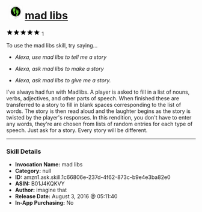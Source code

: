 # &nbsp;<img src="skill_icon" alt="mad libs icon" width="36"> [mad libs](http://alexa.amazon.com/#skills/amzn1.ask.skill.1c66806e-237d-4f62-873c-b9e4e3ba82e0)
![5 stars](../../images/ic_star_black_18dp_1x.png)![5 stars](../../images/ic_star_black_18dp_1x.png)![5 stars](../../images/ic_star_black_18dp_1x.png)![5 stars](../../images/ic_star_black_18dp_1x.png)![5 stars](../../images/ic_star_black_18dp_1x.png) 1

To use the mad libs skill, try saying...

* *Alexa, use mad libs to tell me a story*

* *Alexa, ask mad libs to make a story*

* *Alexa, ask mad libs to give me a story.*

I've always had fun with Madlibs.  A player is asked to fill in a list of nouns, verbs, adjectives, and other parts of speech.  When finished these are transferred to a story to fill in blank spaces corresponding to the list of words.  The story is then read aloud and the laughter begins as the story is twisted by the player's responses.  In this rendition, you don't have to enter any words, they're are chosen from lists of random entries for each type of speech.  Just ask for a story.  Every story will be different.

***

### Skill Details

* **Invocation Name:** mad libs
* **Category:** null
* **ID:** amzn1.ask.skill.1c66806e-237d-4f62-873c-b9e4e3ba82e0
* **ASIN:** B01J4KQKVY
* **Author:** imagine that
* **Release Date:** August 3, 2016 @ 05:11:40
* **In-App Purchasing:** No

